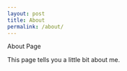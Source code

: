 ```yaml
---
layout: post
title: About
permalink: /about/
---
```



About Page

This page tells you a little bit about me.